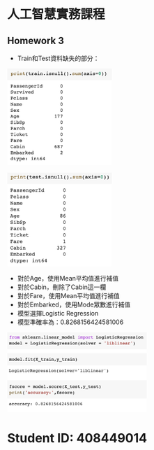 # 人工智慧實務課程

## Homework 3

- Train和Test資料缺失的部分：

<p align="left">
  <img src="train.png" width="240" title="train">
</p>

<p align="left">
  <img src="test.png" width="240" title="test">
</p>

- 對於Age，使用Mean平均值進行補值
-	對於Cabin，刪除了Cabin這一欄
-	對於Fare，使用Mean平均值進行補值
-	對於Embarked，使用Mode眾數進行補值
-	模型選擇Logistic Regression
-	模型準確率為：0.8268156424581006

<p align="left">
  <img src="accuracy.png" width="320" title="accuracy">
</p>

# Student ID: 408449014
